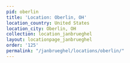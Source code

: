 ```yaml
---
pid: oberlin
title: 'Location: Oberlin, OH'
location_country: United States
location_city: Oberlin, OH
collection: location_janbrueghel
layout: locationpage_janbrueghel
order: '125'
permalink: "/janbrueghel/locations/oberlin/"
---
```

